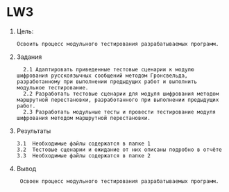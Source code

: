 # LW3

   1. Цель: 
    
          Освоить процесс модульного тестирования разрабатываемых программ.
          
   2. Задания
               
            2.1 Адаптировать приведенные тестовые сценарии к модулю шифрования русскоязычных сообщений методом Гронсвельда, разработанному при выполнении предыдущих работ и выполнить модульное тестирование.
            2.2 Разработать тестовые сценарии для модуля шифрования методом маршрутной перестановки, разработанного при выполнении предыдущих работ.
            2.3 Разработать модульные тесты и провести тестирование модуля шифрования методом маршрутной перестановки.
       
   3. Результаты 
    
          3.1  Необходимые файлы содержатся в папке 1
          3.2  Тестовые сценарии и ожидание от них описаны подробно в отчёте
          3.3  Необходимые файлы содержатся в папке 2
     
   4. Вывод
    
           Освоен процесс модульного тестирования разрабатываемых программ.
